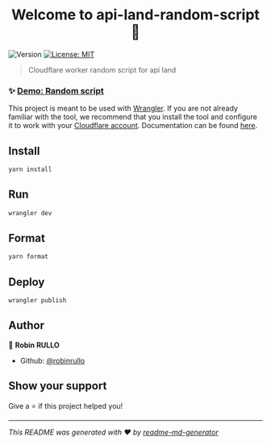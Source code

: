 <h1 align="center">Welcome to api-land-random-script 👋</h1>
<p>
  <img alt="Version" src="https://img.shields.io/badge/version-1.0.0-blue.svg?cacheSeconds=2592000" />
  <a href="#" target="_blank">
    <img alt="License: MIT" src="https://img.shields.io/badge/License-MIT-yellow.svg" />
  </a>
</p>

> Cloudflare worker random script for api land

### ✨ [Demo: Random script]( https://api-land-random-script.rrullo.workers.dev)

This project is meant to be used with [Wrangler](https://github.com/cloudflare/wrangler). If you are not already
familiar with the tool, we recommend that you install the tool and configure it to work with
your [Cloudflare account](https://dash.cloudflare.com). Documentation can be
found [here](https://developers.cloudflare.com/workers/tooling/wrangler/).

## Install

```sh
yarn install
```

## Run

```sh
wrangler dev
```

## Format

```sh
yarn format
```

## Deploy

```sh
wrangler publish
```

## Author

👤 **Robin RULLO**

* Github: [@robinrullo](https://github.com/robinrullo)

## Show your support

Give a ⭐️ if this project helped you!

***
_This README was generated with ❤️ by [readme-md-generator](https://github.com/kefranabg/readme-md-generator)_
